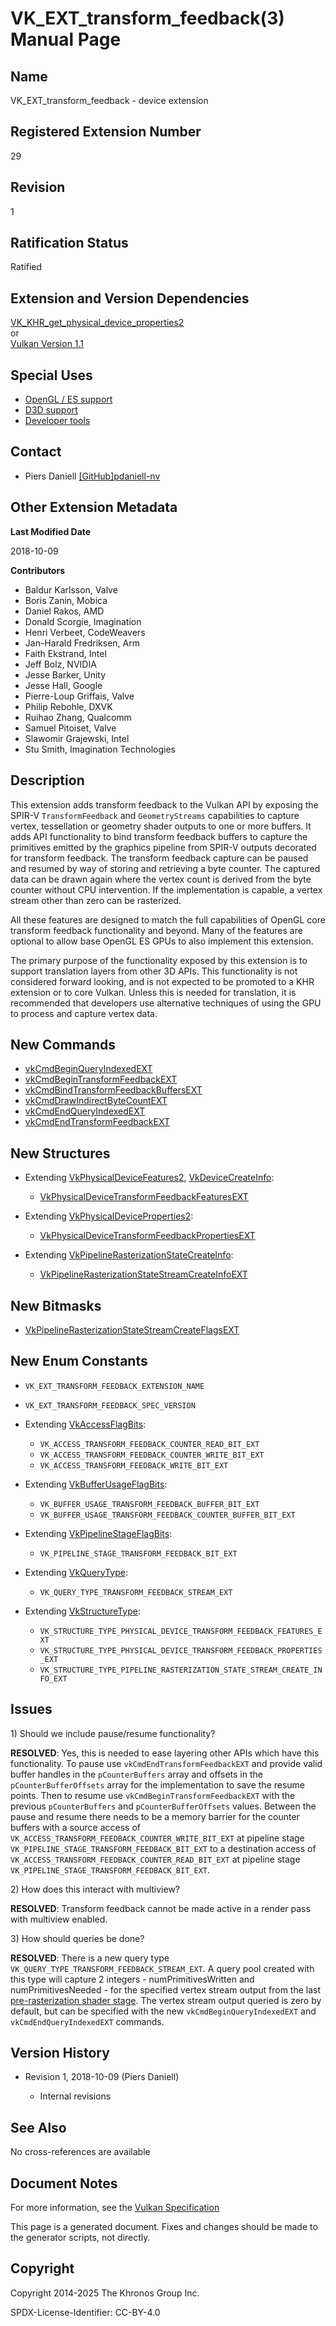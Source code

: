 # VK\_EXT\_transform\_feedback(3) Manual Page

## Name

VK\_EXT\_transform\_feedback - device extension



## [](#_registered_extension_number)Registered Extension Number

29

## [](#_revision)Revision

1

## [](#_ratification_status)Ratification Status

Ratified

## [](#_extension_and_version_dependencies)Extension and Version Dependencies

[VK\_KHR\_get\_physical\_device\_properties2](https://registry.khronos.org/vulkan/specs/latest/man/html/VK_KHR_get_physical_device_properties2.html)  
or  
[Vulkan Version 1.1](#versions-1.1)

## [](#_special_uses)Special Uses

- [OpenGL / ES support](https://registry.khronos.org/vulkan/specs/latest/html/vkspec.html#extendingvulkan-compatibility-specialuse)
- [D3D support](https://registry.khronos.org/vulkan/specs/latest/html/vkspec.html#extendingvulkan-compatibility-specialuse)
- [Developer tools](https://registry.khronos.org/vulkan/specs/latest/html/vkspec.html#extendingvulkan-compatibility-specialuse)

## [](#_contact)Contact

- Piers Daniell [\[GitHub\]pdaniell-nv](https://github.com/KhronosGroup/Vulkan-Docs/issues/new?body=%5BVK_EXT_transform_feedback%5D%20%40pdaniell-nv%0A%2AHere%20describe%20the%20issue%20or%20question%20you%20have%20about%20the%20VK_EXT_transform_feedback%20extension%2A)

## [](#_other_extension_metadata)Other Extension Metadata

**Last Modified Date**

2018-10-09

**Contributors**

- Baldur Karlsson, Valve
- Boris Zanin, Mobica
- Daniel Rakos, AMD
- Donald Scorgie, Imagination
- Henri Verbeet, CodeWeavers
- Jan-Harald Fredriksen, Arm
- Faith Ekstrand, Intel
- Jeff Bolz, NVIDIA
- Jesse Barker, Unity
- Jesse Hall, Google
- Pierre-Loup Griffais, Valve
- Philip Rebohle, DXVK
- Ruihao Zhang, Qualcomm
- Samuel Pitoiset, Valve
- Slawomir Grajewski, Intel
- Stu Smith, Imagination Technologies

## [](#_description)Description

This extension adds transform feedback to the Vulkan API by exposing the SPIR-V `TransformFeedback` and `GeometryStreams` capabilities to capture vertex, tessellation or geometry shader outputs to one or more buffers. It adds API functionality to bind transform feedback buffers to capture the primitives emitted by the graphics pipeline from SPIR-V outputs decorated for transform feedback. The transform feedback capture can be paused and resumed by way of storing and retrieving a byte counter. The captured data can be drawn again where the vertex count is derived from the byte counter without CPU intervention. If the implementation is capable, a vertex stream other than zero can be rasterized.

All these features are designed to match the full capabilities of OpenGL core transform feedback functionality and beyond. Many of the features are optional to allow base OpenGL ES GPUs to also implement this extension.

The primary purpose of the functionality exposed by this extension is to support translation layers from other 3D APIs. This functionality is not considered forward looking, and is not expected to be promoted to a KHR extension or to core Vulkan. Unless this is needed for translation, it is recommended that developers use alternative techniques of using the GPU to process and capture vertex data.

## [](#_new_commands)New Commands

- [vkCmdBeginQueryIndexedEXT](https://registry.khronos.org/vulkan/specs/latest/man/html/vkCmdBeginQueryIndexedEXT.html)
- [vkCmdBeginTransformFeedbackEXT](https://registry.khronos.org/vulkan/specs/latest/man/html/vkCmdBeginTransformFeedbackEXT.html)
- [vkCmdBindTransformFeedbackBuffersEXT](https://registry.khronos.org/vulkan/specs/latest/man/html/vkCmdBindTransformFeedbackBuffersEXT.html)
- [vkCmdDrawIndirectByteCountEXT](https://registry.khronos.org/vulkan/specs/latest/man/html/vkCmdDrawIndirectByteCountEXT.html)
- [vkCmdEndQueryIndexedEXT](https://registry.khronos.org/vulkan/specs/latest/man/html/vkCmdEndQueryIndexedEXT.html)
- [vkCmdEndTransformFeedbackEXT](https://registry.khronos.org/vulkan/specs/latest/man/html/vkCmdEndTransformFeedbackEXT.html)

## [](#_new_structures)New Structures

- Extending [VkPhysicalDeviceFeatures2](https://registry.khronos.org/vulkan/specs/latest/man/html/VkPhysicalDeviceFeatures2.html), [VkDeviceCreateInfo](https://registry.khronos.org/vulkan/specs/latest/man/html/VkDeviceCreateInfo.html):
  
  - [VkPhysicalDeviceTransformFeedbackFeaturesEXT](https://registry.khronos.org/vulkan/specs/latest/man/html/VkPhysicalDeviceTransformFeedbackFeaturesEXT.html)
- Extending [VkPhysicalDeviceProperties2](https://registry.khronos.org/vulkan/specs/latest/man/html/VkPhysicalDeviceProperties2.html):
  
  - [VkPhysicalDeviceTransformFeedbackPropertiesEXT](https://registry.khronos.org/vulkan/specs/latest/man/html/VkPhysicalDeviceTransformFeedbackPropertiesEXT.html)
- Extending [VkPipelineRasterizationStateCreateInfo](https://registry.khronos.org/vulkan/specs/latest/man/html/VkPipelineRasterizationStateCreateInfo.html):
  
  - [VkPipelineRasterizationStateStreamCreateInfoEXT](https://registry.khronos.org/vulkan/specs/latest/man/html/VkPipelineRasterizationStateStreamCreateInfoEXT.html)

## [](#_new_bitmasks)New Bitmasks

- [VkPipelineRasterizationStateStreamCreateFlagsEXT](https://registry.khronos.org/vulkan/specs/latest/man/html/VkPipelineRasterizationStateStreamCreateFlagsEXT.html)

## [](#_new_enum_constants)New Enum Constants

- `VK_EXT_TRANSFORM_FEEDBACK_EXTENSION_NAME`
- `VK_EXT_TRANSFORM_FEEDBACK_SPEC_VERSION`
- Extending [VkAccessFlagBits](https://registry.khronos.org/vulkan/specs/latest/man/html/VkAccessFlagBits.html):
  
  - `VK_ACCESS_TRANSFORM_FEEDBACK_COUNTER_READ_BIT_EXT`
  - `VK_ACCESS_TRANSFORM_FEEDBACK_COUNTER_WRITE_BIT_EXT`
  - `VK_ACCESS_TRANSFORM_FEEDBACK_WRITE_BIT_EXT`
- Extending [VkBufferUsageFlagBits](https://registry.khronos.org/vulkan/specs/latest/man/html/VkBufferUsageFlagBits.html):
  
  - `VK_BUFFER_USAGE_TRANSFORM_FEEDBACK_BUFFER_BIT_EXT`
  - `VK_BUFFER_USAGE_TRANSFORM_FEEDBACK_COUNTER_BUFFER_BIT_EXT`
- Extending [VkPipelineStageFlagBits](https://registry.khronos.org/vulkan/specs/latest/man/html/VkPipelineStageFlagBits.html):
  
  - `VK_PIPELINE_STAGE_TRANSFORM_FEEDBACK_BIT_EXT`
- Extending [VkQueryType](https://registry.khronos.org/vulkan/specs/latest/man/html/VkQueryType.html):
  
  - `VK_QUERY_TYPE_TRANSFORM_FEEDBACK_STREAM_EXT`
- Extending [VkStructureType](https://registry.khronos.org/vulkan/specs/latest/man/html/VkStructureType.html):
  
  - `VK_STRUCTURE_TYPE_PHYSICAL_DEVICE_TRANSFORM_FEEDBACK_FEATURES_EXT`
  - `VK_STRUCTURE_TYPE_PHYSICAL_DEVICE_TRANSFORM_FEEDBACK_PROPERTIES_EXT`
  - `VK_STRUCTURE_TYPE_PIPELINE_RASTERIZATION_STATE_STREAM_CREATE_INFO_EXT`

## [](#_issues)Issues

1\) Should we include pause/resume functionality?

**RESOLVED**: Yes, this is needed to ease layering other APIs which have this functionality. To pause use `vkCmdEndTransformFeedbackEXT` and provide valid buffer handles in the `pCounterBuffers` array and offsets in the `pCounterBufferOffsets` array for the implementation to save the resume points. Then to resume use `vkCmdBeginTransformFeedbackEXT` with the previous `pCounterBuffers` and `pCounterBufferOffsets` values. Between the pause and resume there needs to be a memory barrier for the counter buffers with a source access of `VK_ACCESS_TRANSFORM_FEEDBACK_COUNTER_WRITE_BIT_EXT` at pipeline stage `VK_PIPELINE_STAGE_TRANSFORM_FEEDBACK_BIT_EXT` to a destination access of `VK_ACCESS_TRANSFORM_FEEDBACK_COUNTER_READ_BIT_EXT` at pipeline stage `VK_PIPELINE_STAGE_TRANSFORM_FEEDBACK_BIT_EXT`.

2\) How does this interact with multiview?

**RESOLVED**: Transform feedback cannot be made active in a render pass with multiview enabled.

3\) How should queries be done?

**RESOLVED**: There is a new query type `VK_QUERY_TYPE_TRANSFORM_FEEDBACK_STREAM_EXT`. A query pool created with this type will capture 2 integers - numPrimitivesWritten and numPrimitivesNeeded - for the specified vertex stream output from the last [pre-rasterization shader stage](https://registry.khronos.org/vulkan/specs/latest/html/vkspec.html#pipelines-graphics-subsets-pre-rasterization). The vertex stream output queried is zero by default, but can be specified with the new `vkCmdBeginQueryIndexedEXT` and `vkCmdEndQueryIndexedEXT` commands.

## [](#_version_history)Version History

- Revision 1, 2018-10-09 (Piers Daniell)
  
  - Internal revisions

## [](#_see_also)See Also

No cross-references are available

## [](#_document_notes)Document Notes

For more information, see the [Vulkan Specification](https://registry.khronos.org/vulkan/specs/latest/html/vkspec.html#VK_EXT_transform_feedback)

This page is a generated document. Fixes and changes should be made to the generator scripts, not directly.

## [](#_copyright)Copyright

Copyright 2014-2025 The Khronos Group Inc.

SPDX-License-Identifier: CC-BY-4.0